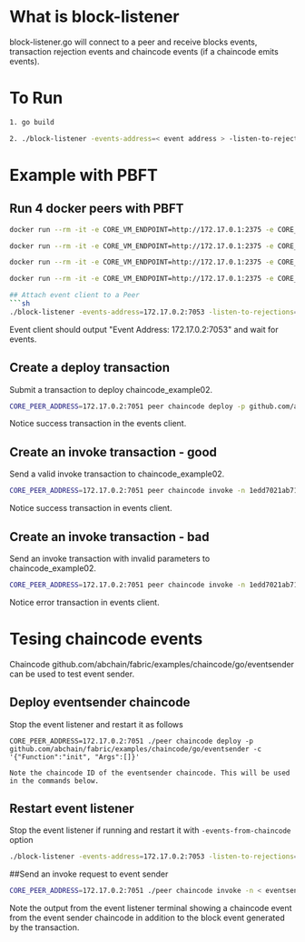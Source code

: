 # What is block-listener
block-listener.go will connect to a peer and receive blocks events, transaction rejection events and chaincode events (if a chaincode emits events).

# To Run
```sh
1. go build

2. ./block-listener -events-address=< event address > -listen-to-rejections=< true | false > -events-from-chaincode=< chaincode ID >
```

# Example with PBFT

## Run 4 docker peers with PBFT
```sh
docker run --rm -it -e CORE_VM_ENDPOINT=http://172.17.0.1:2375 -e CORE_PEER_ID=vp0 -e CORE_PEER_ADDRESSAUTODETECT=true -e CORE_PEER_VALIDATOR_CONSENSUS_PLUGIN=pbft hyperledger/fabric-peer peer node start

docker run --rm -it -e CORE_VM_ENDPOINT=http://172.17.0.1:2375 -e CORE_PEER_ID=vp1 -e CORE_PEER_ADDRESSAUTODETECT=true -e CORE_PEER_DISCOVERY_ROOTNODE=172.17.0.2:7051 -e CORE_PEER_VALIDATOR_CONSENSUS_PLUGIN=pbft hyperledger/fabric-peer peer node start

docker run --rm -it -e CORE_VM_ENDPOINT=http://172.17.0.1:2375 -e CORE_PEER_ID=vp2 -e CORE_PEER_ADDRESSAUTODETECT=true -e CORE_PEER_DISCOVERY_ROOTNODE=172.17.0.2:7051 -e CORE_PEER_VALIDATOR_CONSENSUS_PLUGIN=pbft hyperledger/fabric-peer peer node start

docker run --rm -it -e CORE_VM_ENDPOINT=http://172.17.0.1:2375 -e CORE_PEER_ID=vp3 -e CORE_PEER_ADDRESSAUTODETECT=true -e CORE_PEER_DISCOVERY_ROOTNODE=172.17.0.2:7051 -e CORE_PEER_VALIDATOR_CONSENSUS_PLUGIN=pbft hyperledger/fabric-peer peer node start

## Attach event client to a Peer
```sh
./block-listener -events-address=172.17.0.2:7053 -listen-to-rejections=true
```

Event client should output "Event Address: 172.17.0.2:7053" and wait for events.

## Create a deploy transaction
Submit a transaction to deploy chaincode_example02.

```sh
CORE_PEER_ADDRESS=172.17.0.2:7051 peer chaincode deploy -p github.com/abchain/fabric/examples/chaincode/go/chaincode_example02 -c '{"Function":"init", "Args": ["a","100", "b", "200"]}'
```

Notice success transaction in the events client.

## Create an invoke transaction - good
Send a valid invoke transaction to chaincode_example02.

```sh
CORE_PEER_ADDRESS=172.17.0.2:7051 peer chaincode invoke -n 1edd7021ab71b766f4928a9ef91182c018dffb86fef7a4b5a5516ac590a87957e21a62d939df817f5105f524abddcddfc7b1a60d780f02d8235bd7af9db81b66 -c '{"Function":"invoke", "Args": ["a","b","10"]}'
```
Notice success transaction in events client.

## Create an invoke transaction - bad
Send an invoke transaction with invalid parameters to chaincode_example02.

```sh
CORE_PEER_ADDRESS=172.17.0.2:7051 peer chaincode invoke -n 1edd7021ab71b766f4928a9ef91182c018dffb86fef7a4b5a5516ac590a87957e21a62d939df817f5105f524abddcddfc7b1a60d780f02d8235bd7af9db81b66 -c '{"Function":"invoke", "Args": ["a","b"]}'
```

Notice error transaction in events client.

# Tesing chaincode events
Chaincode github.com/abchain/fabric/examples/chaincode/go/eventsender can be used to test event sender.
## Deploy eventsender chaincode
Stop the event listener and restart it as follows  

```
CORE_PEER_ADDRESS=172.17.0.2:7051 ./peer chaincode deploy -p github.com/abchain/fabric/examples/chaincode/go/eventsender -c '{"Function":"init", "Args":[]}'
```

```
Note the chaincode ID of the eventsender chaincode. This will be used in the commands below.
```
## Restart event listener
Stop the event listener if running and restart it with `-events-from-chaincode` option

```sh
./block-listener -events-address=172.17.0.2:7053 -listen-to-rejections=true -events-from-chaincode=< event sender chaincode ID>
```


##Send an invoke request to event sender

```sh
CORE_PEER_ADDRESS=172.17.0.2:7051 ./peer chaincode invoke -n < eventsender chaincode ID > -c '{"Function":"greet", "Args":["hello","world"]}'
```

Note the output from the event listener terminal showing a chaincode event from the event sender chaincode in addition to the block event generated by the transaction.
